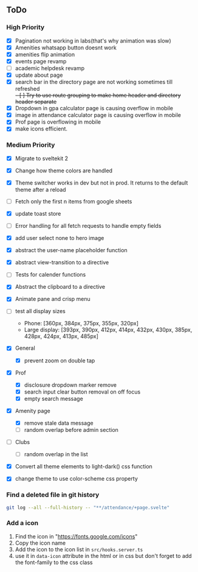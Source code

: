 ## ToDo

### High Priority
- [x] Pagination not working in labs(that's why animation was slow)
- [x] Amenities whatsapp button doesnt work
- [x] amenities flip animation
- [x] events page revamp
- [ ] academic helpdesk revamp
- [x] update about page
- [x] search bar in the directory page are not working sometimes till refreshed  
  ~~- [ ] Try to use route grouping to make home header and directory header separate~~
- [x] Dropdown in gpa calculator page is causing overflow in mobile
- [x] image in attendance calculator page is causing overflow in mobile
- [x] Prof page is overflowing in mobile
- [x] make icons efficient.

### Medium Priority
- [x] Migrate to sveltekit 2
- [x] Change how theme colors are handled
- [x] Theme switcher works in dev but not in prod. It returns to the default theme after a reload
- [ ] Fetch only the first n items from google sheets
- [x] update toast store
- [ ] Error handling for all fetch requests to handle empty fields
- [x] add user select none to hero image
- [x] abstract the user-name placeholder function
- [x] abstract view-transition to a directive
- [ ] Tests for calender functions
- [x] Abstract the clipboard to a directive
- [x] Animate pane and crisp menu
- [ ] test all display sizes 
    - Phone: [360px, 384px, 375px, 355px, 320px]
    - Large display: [393px, 390px, 412px, 414px, 432px, 430px, 385px, 428px, 424px, 413px, 485px]

- [x] General
  - [x] prevent zoom on double tap
- [x] Prof
  - [x] disclosure dropdown marker remove
  - [x] search input clear button removal on off focus
  - [x] empty search message
- [x] Amenity page
  - [x] remove stale data message
  - [ ] random overlap before admin section
- [ ] Clubs
  - [ ] random overlap in the list
- [x] Convert all theme elements to light-dark() css function
- [x] change theme to use color-scheme css property

### Find a deleted file in git history

```bash
git log --all --full-history -- "**/attendance/+page.svelte"
```

### Add a icon

1. Find the icon in "https://fonts.google.com/icons"
2. Copy the icon name
3. Add the icon to the icon list in `src/hooks.server.ts`
4. use it in `data-icon` attribute in the html or in css but don't forget to add the font-family to the css class
